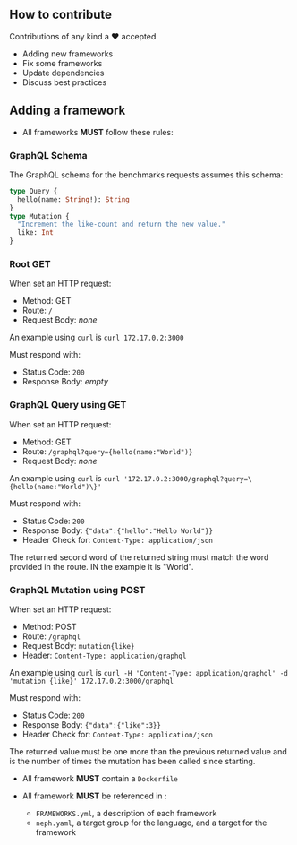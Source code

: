 ## How to contribute

Contributions of any kind a :heart: accepted

+ Adding new frameworks
+ Fix some frameworks
+ Update dependencies
+ Discuss best practices

## Adding a framework

+ All frameworks **MUST** follow these rules:

### GraphQL Schema

The GraphQL schema for the benchmarks requests assumes this schema:

```graphql
type Query {
  hello(name: String!): String
}
type Mutation {
  "Increment the like-count and return the new value."
  like: Int
}
```

### Root GET

When set an HTTP request:

 - Method: GET
 - Route: `/`
 - Request Body: _none_

An example using `curl` is `curl 172.17.0.2:3000`

Must respond with:

 - Status Code: `200`
 - Response Body: _empty_

### GraphQL Query using GET

When set an HTTP request:

 - Method: GET
 - Route: `/graphql?query={hello(name:"World")}`
 - Request Body: _none_

An example using `curl` is `curl '172.17.0.2:3000/graphql?query=\{hello(name:"World")\}'`

Must respond with:

 - Status Code: `200`
 - Response Body: `{"data":{"hello":"Hello World"}}`
 - Header Check for: `Content-Type: application/json`

The returned second word of the returned string must match the word provided
in the route. IN the example it is "World".

### GraphQL Mutation using POST

When set an HTTP request:

 - Method: POST
 - Route: `/graphql`
 - Request Body: `mutation{like}`
 - Header: `Content-Type: application/graphql`

An example using `curl` is `curl -H 'Content-Type: application/graphql' -d 'mutation {like}' 172.17.0.2:3000/graphql`

Must respond with:

 - Status Code: `200`
 - Response Body: `{"data":{"like":3}}`
 - Header Check for: `Content-Type: application/json`

The returned value must be one more than the previous returned value
and is the number of times the mutation has been called since
starting.

+ All framework **MUST** contain a `Dockerfile`

+ All framework **MUST** be referenced in :
   + `FRAMEWORKS.yml`, a description of each framework
   + `neph.yaml`, a target group for the language, and a target for the framework
